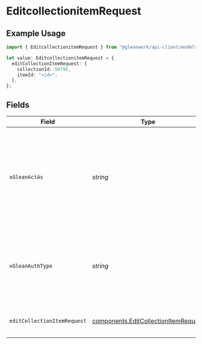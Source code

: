 # EditcollectionitemRequest

## Example Usage

```typescript
import { EditcollectionitemRequest } from "@gleanwork/api-client/models/operations";

let value: EditcollectionitemRequest = {
  editCollectionItemRequest: {
    collectionId: 50795,
    itemId: "<id>",
  },
};
```

## Fields

| Field                                                                                                                    | Type                                                                                                                     | Required                                                                                                                 | Description                                                                                                              |
| ------------------------------------------------------------------------------------------------------------------------ | ------------------------------------------------------------------------------------------------------------------------ | ------------------------------------------------------------------------------------------------------------------------ | ------------------------------------------------------------------------------------------------------------------------ |
| `xGleanActAs`                                                                                                            | *string*                                                                                                                 | :heavy_minus_sign:                                                                                                       | Email address of a user on whose behalf the request is intended to be made (should be non-empty only for global tokens). |
| `xGleanAuthType`                                                                                                         | *string*                                                                                                                 | :heavy_minus_sign:                                                                                                       | Auth type being used to access the endpoint (should be non-empty only for global tokens).                                |
| `editCollectionItemRequest`                                                                                              | [components.EditCollectionItemRequest](../../models/components/editcollectionitemrequest.md)                             | :heavy_check_mark:                                                                                                       | Edit Collection Items request                                                                                            |